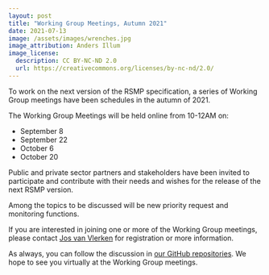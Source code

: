```yaml
---
layout: post
title: "Working Group Meetings, Autumn 2021"
date: 2021-07-13
image: /assets/images/wrenches.jpg
image_attribution: Anders Illum
image_license:
  description: CC BY-NC-ND 2.0
  url: https://creativecommons.org/licenses/by-nc-nd/2.0/
---
```


 To work on the next version of the RSMP specification, a series of Working Group meetings have been schedules in the autumn of 2021.

The Working Group Meetings will be held online from 10-12AM on:
- September 8
- September 22
- October 6
- October 20

Public and private sector partners and stakeholders have been invited to participate and contribute with their needs and wishes for the release of the next RSMP version.

Among the topics to be discussed will be new priority request and monitoring functions.

If you are interested in joining one or more of the Working Group meetings, please contact [Jos van Vlerken](mailto:cz9y@kk.dk) for registration or more information.

As always, you can follow the discussion in [our GitHub repositories](https://github.com/rsmp-nordic). We hope to see you virtually at the Working Group meetings.